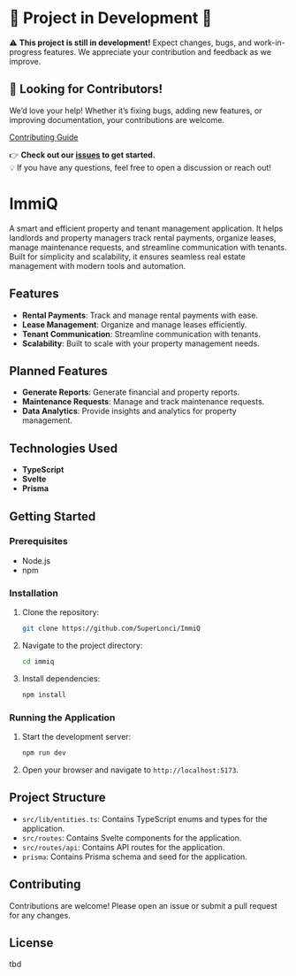 # 🚧 Project in Development 🚧  

⚠️ **This project is still in development!** Expect changes, bugs, and work-in-progress features. 
We appreciate your contribution and feedback as we improve.  

## 🚀 Looking for Contributors!

We’d love your help! Whether it’s fixing bugs, adding new features, or improving documentation, your contributions are welcome.

[Contributing Guide](CONTRIBUTING.md)

👉 **Check out our [issues](https://github.com/SuperLonci/ImmiQ/issues) to get started.**  
💡 If you have any questions, feel free to open a discussion or reach out!

# ImmiQ

A smart and efficient property and tenant management application.
It helps landlords and property managers track rental payments, organize leases, manage maintenance requests, and
streamline communication with tenants.
Built for simplicity and scalability, it ensures seamless real estate management with modern tools and automation.

## Features

- **Rental Payments**: Track and manage rental payments with ease.
- **Lease Management**: Organize and manage leases efficiently.
- **Tenant Communication**: Streamline communication with tenants.
- **Scalability**: Built to scale with your property management needs.

## Planned Features

- **Generate Reports**: Generate financial and property reports.
- **Maintenance Requests**: Manage and track maintenance requests.
- **Data Analytics**: Provide insights and analytics for property management.

## Technologies Used

- **TypeScript**
- **Svelte**
- **Prisma**

## Getting Started

### Prerequisites

- Node.js
- npm

### Installation

1. Clone the repository:
    ```sh
    git clone https://github.com/SuperLonci/ImmiQ
    ```
2. Navigate to the project directory:
    ```sh
    cd immiq
    ```
3. Install dependencies:
    ```sh
    npm install
    ```

### Running the Application

1. Start the development server:
    ```sh
    npm run dev
    ```
2. Open your browser and navigate to `http://localhost:5173`.

## Project Structure

- `src/lib/entities.ts`: Contains TypeScript enums and types for the application.
- `src/routes`: Contains Svelte components for the application.
- `src/routes/api`: Contains API routes for the application.
- `prisma`: Contains Prisma schema and seed for the application.

## Contributing

Contributions are welcome! Please open an issue or submit a pull request for any changes.

## License

tbd
